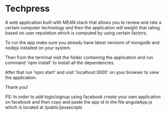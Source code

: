 # Techpress
A web application built with MEAN stack that allows you to review and rate a certain computer technology and then the application will weight that rating based on user reputation which is computed by using certain factors.

To run the app make sure you already have latest versions of mongodb and nodejs installed on your system.

Then from the terminal visit the folder containing the application and run command 'npm install' to install  all the dependencies.

After that run 'npm start' and visit 'localhost:3000' on your browser to view the application.

Thank you!

PS: In order to add login/signup using facebook create your own application on facebook and then copy and paste the app id in the file angulaApp.js which is located at /public/javascripts 
